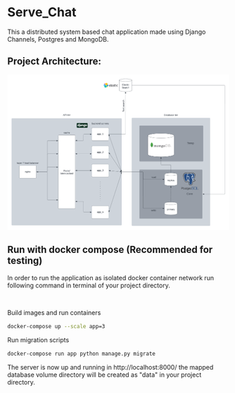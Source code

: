 # Serve_Chat
This a distributed system based chat application made using Django Channels, Postgres and MongoDB.
## Project Architecture:

<p align="center">
    <img src="./images/a.png" width="700px" />
</p>


## Run with docker compose (Recommended for testing)
In order to run the application as isolated docker container network run following command in terminal of your project directory.

<br/>


Build images and run containers
```bash
docker-compose up --scale app=3
``` 
Run migration scripts
```bash
docker-compose run app python manage.py migrate
```
The server is now up and running in http://localhost:8000/
the mapped database volume directory will be created as "data" in your project directory.
